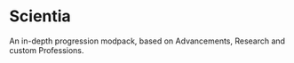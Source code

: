 # Scientia
An in-depth progression modpack, based on Advancements, Research and custom Professions.
